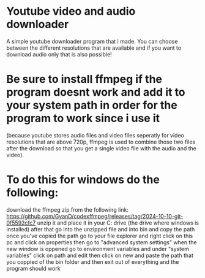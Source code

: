 # Youtube video and audio downloader
A simple youtube downloader program that i made. You can choose between the different resolutions that are available and if you want to download audio only that is also possible!

# Be sure to install ffmpeg if the program doesnt work and add it to your system path in order for the program to work since i use it
(because youtube stores audio files and video files seperatly for video resolutions that are above 720p, ffmpeg is used to combine those two files after the download so that you get a single video file with the audio and the video).

# To do this for windows do the following:
download the ffmpeg zip from the following link: https://github.com/GyanD/codexffmpeg/releases/tag/2024-10-10-git-0f5592cfc7
unzip it and place it in your C: drive (the drive where windows is installed)
after that go into the unzipped file and into bin and copy the path 
once you've copied the path go to your file explorer and right click on this pc and click on properties then go to "advanced system settings"
when the new window is oppened go to environment variables and under "system variables" click on path and edit
then click on new and paste the path that you coppied of the bin folder and then exit out of everything and the program should work

